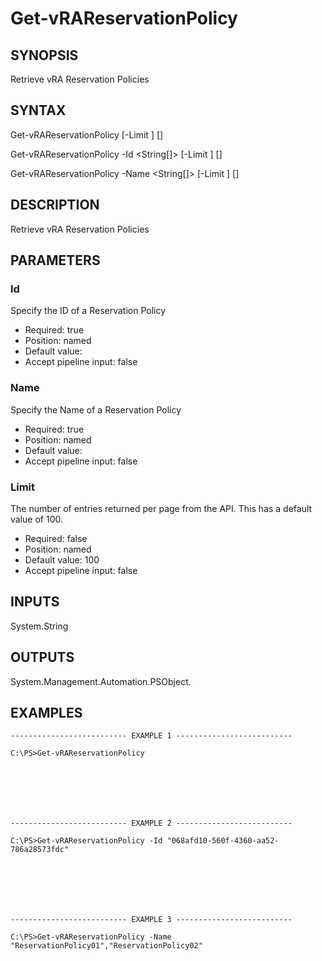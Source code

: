 # Get-vRAReservationPolicy

## SYNOPSIS
    
Retrieve vRA Reservation Policies

## SYNTAX
 Get-vRAReservationPolicy [-Limit <String>] [<CommonParameters>] Get-vRAReservationPolicy -Id <String[]> [-Limit <String>] [<CommonParameters>] Get-vRAReservationPolicy -Name <String[]> [-Limit <String>] [<CommonParameters>]    

## DESCRIPTION

Retrieve vRA Reservation Policies

## PARAMETERS


### Id

Specify the ID of a Reservation Policy
* Required: true
* Position: named
* Default value: 
* Accept pipeline input: false

### Name

Specify the Name of a Reservation Policy
* Required: true
* Position: named
* Default value: 
* Accept pipeline input: false

### Limit

The number of entries returned per page from the API. This has a default value of 100.
* Required: false
* Position: named
* Default value: 100
* Accept pipeline input: false

## INPUTS

System.String

## OUTPUTS

System.Management.Automation.PSObject.

## EXAMPLES
```
-------------------------- EXAMPLE 1 --------------------------

C:\PS>Get-vRAReservationPolicy







-------------------------- EXAMPLE 2 --------------------------

C:\PS>Get-vRAReservationPolicy -Id "068afd10-560f-4360-aa52-786a28573fdc"







-------------------------- EXAMPLE 3 --------------------------

C:\PS>Get-vRAReservationPolicy -Name "ReservationPolicy01","ReservationPolicy02"
```

